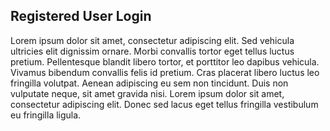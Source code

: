 
## Registered User Login

Lorem ipsum dolor sit amet, consectetur adipiscing elit. Sed vehicula ultricies elit dignissim ornare. Morbi convallis tortor eget tellus luctus pretium. Pellentesque blandit libero tortor, et porttitor leo dapibus vehicula. Vivamus bibendum convallis felis id pretium. Cras placerat libero luctus leo fringilla volutpat. Aenean adipiscing eu sem non tincidunt. Duis non vulputate neque, sit amet gravida nisi. Lorem ipsum dolor sit amet, consectetur adipiscing elit. Donec sed lacus eget tellus fringilla vestibulum eu fringilla ligula.
